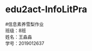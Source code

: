 # edu2act-InfoLitPra
#信息素养雪梨作业                                                                                                                           
班级：8班                                                                                                                                 
姓名：王淼淼                                                                                                                               
学号：2019012637                                                                                                                          
